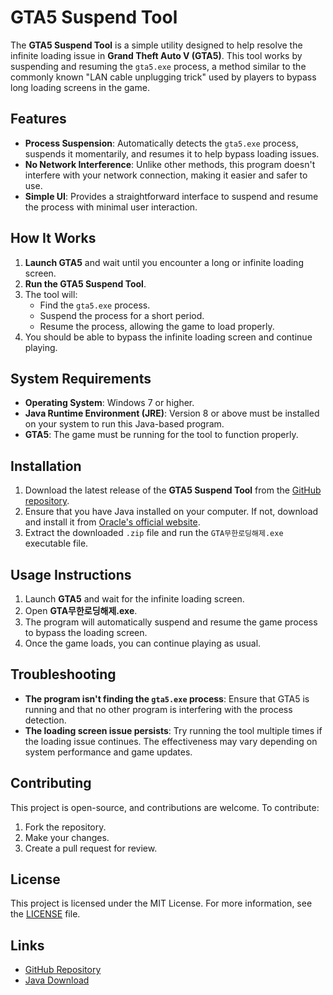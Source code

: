 # GTA5 Suspend Tool

The **GTA5 Suspend Tool** is a simple utility designed to help resolve the infinite loading issue in **Grand Theft Auto V (GTA5)**. This tool works by suspending and resuming the `gta5.exe` process, a method similar to the commonly known "LAN cable unplugging trick" used by players to bypass long loading screens in the game.

## Features
- **Process Suspension**: Automatically detects the `gta5.exe` process, suspends it momentarily, and resumes it to help bypass loading issues.
- **No Network Interference**: Unlike other methods, this program doesn't interfere with your network connection, making it easier and safer to use.
- **Simple UI**: Provides a straightforward interface to suspend and resume the process with minimal user interaction.

## How It Works
1. **Launch GTA5** and wait until you encounter a long or infinite loading screen.
2. **Run the GTA5 Suspend Tool**.
3. The tool will:
   - Find the `gta5.exe` process.
   - Suspend the process for a short period.
   - Resume the process, allowing the game to load properly.
4. You should be able to bypass the infinite loading screen and continue playing.

## System Requirements
- **Operating System**: Windows 7 or higher.
- **Java Runtime Environment (JRE)**: Version 8 or above must be installed on your system to run this Java-based program.
- **GTA5**: The game must be running for the tool to function properly.

## Installation
1. Download the latest release of the **GTA5 Suspend Tool** from the [GitHub repository](https://github.com/LEE-Kyungjae/GTA5-Suspender).
2. Ensure that you have Java installed on your computer. If not, download and install it from [Oracle's official website](https://www.oracle.com/java/technologies/javase-jdk8-downloads.html).
3. Extract the downloaded `.zip` file and run the `GTA무한로딩해제.exe` executable file.

## Usage Instructions
1. Launch **GTA5** and wait for the infinite loading screen.
2. Open **GTA무한로딩해제.exe**.
3. The program will automatically suspend and resume the game process to bypass the loading screen.
4. Once the game loads, you can continue playing as usual.

## Troubleshooting
- **The program isn't finding the `gta5.exe` process**: Ensure that GTA5 is running and that no other program is interfering with the process detection.
- **The loading screen issue persists**: Try running the tool multiple times if the loading issue continues. The effectiveness may vary depending on system performance and game updates.

## Contributing
This project is open-source, and contributions are welcome. To contribute:
1. Fork the repository.
2. Make your changes.
3. Create a pull request for review.

## License
This project is licensed under the MIT License. For more information, see the [LICENSE](https://github.com/LEE-Kyungjae/GTA5-Suspender/blob/main/LICENSE) file.

## Links
- [GitHub Repository](https://github.com/LEE-Kyungjae/GTA5-Suspender)
- [Java Download](https://www.oracle.com/java/technologies/javase-jdk8-downloads.html)

